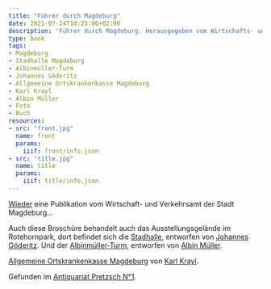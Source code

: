 ```yaml
---
title: "Führer durch Magdeburg"
date: 2021-07-24T18:25:06+02:00
description: 'Führer durch Magdeburg. Herausgegeben vom Wirtschafts- und Verkehrsamt Magdeburg 1929. <a class="worldcat" href="http://www.worldcat.org/oclc/174016887">&nbsp;</a>'
type: book
tags:
- Magdeburg
- Stadhalle Magdeburg
- Albinmüller-Turm
- Johannes Göderitz
- Allgemeine Ortskrankenkasse Magdeburg
- Karl Krayl
- Albin Müller
- Foto
- Buch
resources:
- src: "front.jpg"
  name: front
  params:
    iiif: front/info.json
- src: "title.jpg"
  name: title
  params:
    iiif: title/info.json
---
```


[Wieder](/post/magdeburg) eine Publikation vom Wirtschaft- und Verkehrsamt der Stadt Magdeburg...
<!--more-->
Auch diese Broschüre behandelt auch das Ausstellungsgelände im Rotehornpark, dort befindet sich die [Stadhalle](https://de.wikipedia.org/wiki/Stadthalle_Magdeburg), entworfen von [Johannes Göderitz](/tags/Johannes-Göderitz). Und der [Albinmüller-Turm](https://de.wikipedia.org/wiki/Albinm%C3%BCller-Turm), entworfen von [Albin Müller](https://de.wikipedia.org/wiki/Albin_M%C3%BCller).

[Allgemeine Ortskrankenkasse Magdeburg](/tags/Allgemeine-Ortskrankenkasse-Magdeburg) von [Karl Krayl](/tags/Karl-Krayl).

<div class="source">Gefunden im <a href="https://antiquariat-pretzsch.de/">Antiquariat Pretzsch N°1</a>.</div>
